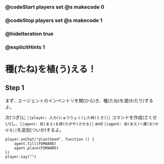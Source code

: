 ### @codeStart players set @s makecode 0
### @codeStop players set @s makecode 1

### @hideIteration true 
### @explicitHints 1


# 種(たね)を植(う)える！
<!-- # Plant a Seed! -->

## Step 1
まず、エージェントのインベントリを開(ひら)き、種(たね)を渡(わたり)するよ。<br>

次(つぎ)に ``||player: 入力(にゅうりょく)した時(とき)||`` コマンドを作成(さくせい)し、``||agent: 前(まえ)を耕(たがや)させる||`` and ``||agent: 前(まえ)へ置(お)かせる||``を追加(ついか)するよ。

<!-- First, interact with the Agent to open its inventory and give it the seeds. 
Then create ``||player:チャットコマンド||`` command and add ``||agent: till forward||`` and ``||agent: place forward||``.  -->

```ghost
player.onChat("plantSeed", function () {
    agent.till(FORWARD)
    agent.place(FORWARD)
})
player.say("")
```
